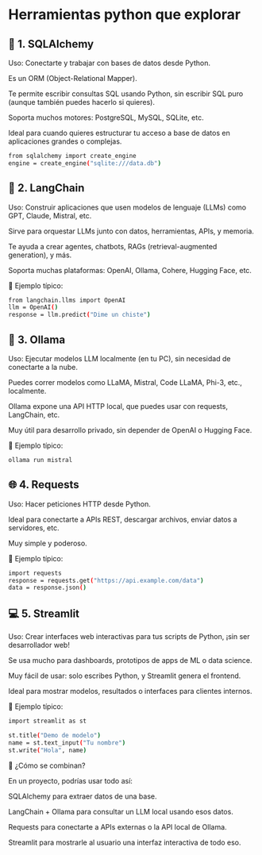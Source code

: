  # Herramientas python que explorar
 ## 🔗 1. SQLAlchemy

Uso: Conectarte y trabajar con bases de datos desde Python.

Es un ORM (Object-Relational Mapper).

Te permite escribir consultas SQL usando Python, sin escribir SQL puro (aunque también puedes hacerlo si quieres).

Soporta muchos motores: PostgreSQL, MySQL, SQLite, etc.

Ideal para cuando quieres estructurar tu acceso a base de datos en aplicaciones grandes o complejas.

```bash
from sqlalchemy import create_engine
engine = create_engine("sqlite:///data.db")
```
## 🧠 2. LangChain

Uso: Construir aplicaciones que usen modelos de lenguaje (LLMs) como GPT, Claude, Mistral, etc.

Sirve para orquestar LLMs junto con datos, herramientas, APIs, y memoria.

Te ayuda a crear agentes, chatbots, RAGs (retrieval-augmented generation), y más.

Soporta muchas plataformas: OpenAI, Ollama, Cohere, Hugging Face, etc.

🧠 Ejemplo típico:
```bash
from langchain.llms import OpenAI
llm = OpenAI()
response = llm.predict("Dime un chiste")
```
## 🤖 3. Ollama

Uso: Ejecutar modelos LLM localmente (en tu PC), sin necesidad de conectarte a la nube.

Puedes correr modelos como LLaMA, Mistral, Code LLaMA, Phi-3, etc., localmente.

Ollama expone una API HTTP local, que puedes usar con requests, LangChain, etc.

Muy útil para desarrollo privado, sin depender de OpenAI o Hugging Face.

🧠 Ejemplo típico:

```bash
ollama run mistral

```
## 🌐 4. Requests

Uso: Hacer peticiones HTTP desde Python.

Ideal para conectarte a APIs REST, descargar archivos, enviar datos a servidores, etc.

Muy simple y poderoso.

🧠 Ejemplo típico:
```bash
import requests
response = requests.get("https://api.example.com/data")
data = response.json()

```
## 💻 5. Streamlit

Uso: Crear interfaces web interactivas para tus scripts de Python, ¡sin ser desarrollador web!

Se usa mucho para dashboards, prototipos de apps de ML o data science.

Muy fácil de usar: solo escribes Python, y Streamlit genera el frontend.

Ideal para mostrar modelos, resultados o interfaces para clientes internos.

🧠 Ejemplo típico:


```bash
import streamlit as st

st.title("Demo de modelo")
name = st.text_input("Tu nombre")
st.write("Hola", name)

```
🧩 ¿Cómo se combinan?

En un proyecto, podrías usar todo así:

SQLAlchemy para extraer datos de una base.

LangChain + Ollama para consultar un LLM local usando esos datos.

Requests para conectarte a APIs externas o la API local de Ollama.

Streamlit para mostrarle al usuario una interfaz interactiva de todo eso.

```bash

```

```bash

```

```bash

```

```bash

```

```bash

```